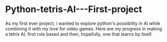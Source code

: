 # Python-tetris-AI---First-project
As my first ever project, i wanted to explore python's possibility in AI while combining it with my love for video games. Here are my progress in making a tetris AI, first rule based and then, hopefully, one that learns by itself.
